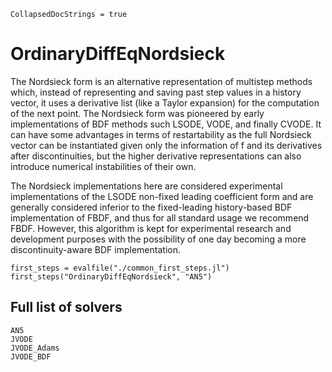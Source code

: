 ```@meta
CollapsedDocStrings = true
```

# OrdinaryDiffEqNordsieck

The Nordsieck form is an alternative representation of multistep methods which,
instead of representing and saving past step values in a history vector,
it uses a derivative list (like a Taylor expansion) for the computation of the next point.
The Nordsieck form was pioneered by early implementations of BDF methods such LSODE, VODE, and finally CVODE.
It can have some advantages in terms of restartability as the full Nordsieck vector can be instantiated given only the information of f and its derivatives after discontinuities,
but the higher derivative representations can also introduce numerical instabilities of their own.

The Nordsieck implementations here are considered experimental implementations of the LSODE non-fixed leading coefficient form
and are generally considered inferior to the fixed-leading history-based BDF implementation of FBDF, and thus for all standard usage we recommend FBDF.
However, this algorithm is kept for experimental research and development purposes with the possibility of one day becoming a more discontinuity-aware BDF implementation.

```@eval
first_steps = evalfile("./common_first_steps.jl")
first_steps("OrdinaryDiffEqNordsieck", "AN5")
```

## Full list of solvers

```@docs
AN5
JVODE
JVODE_Adams
JVODE_BDF
```
